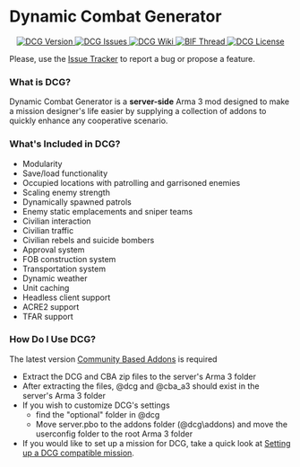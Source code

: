 # Dynamic Combat Generator

<p align="center">
    <a href="https://github.com/nicholasclark-artist/DCG/releases">
        <img src="https://img.shields.io/badge/Version-3.1.0.3-blue.svg?style=flat-square" alt="DCG Version">
    </a>
    <a href="https://github.com/nicholasclark-artist/DCG/issues">
        <img src="https://img.shields.io/github/issues/nicholasclark-artist/DCG.svg?style=flat-square" alt="DCG Issues">
    </a>
    <a href="https://github.com/nicholasclark-artist/DCG/wiki">
        <img src="https://img.shields.io/badge/DCG-Wiki-orange.svg?style=flat-square" alt="DCG Wiki">
    </a>
    <a href="https://forums.bistudio.com/topic/176544-coop-dynamic-combat-generator/">
        <img src="https://img.shields.io/badge/BIF-Thread-red.svg?style=flat-square" alt="BIF Thread">
    </a>
    <a href="https://github.com/nicholasclark-artist/DCG/blob/master/LICENSE">
        <img src="https://img.shields.io/badge/License-GPLv2-lightgrey.svg?style=flat-square" alt="DCG License">
    </a>
</p>

Please, use the [Issue Tracker](https://github.com/nicholasclark-artist/DCG/issues) to report a bug or propose a feature.

### What is DCG?
Dynamic Combat Generator is a **server-side** Arma 3 mod designed to make a mission designer's life easier by supplying a collection of addons to quickly enhance any cooperative scenario.

### What's Included in DCG?
- Modularity
- Save/load functionality
- Occupied locations with patrolling and garrisoned enemies
- Scaling enemy strength
- Dynamically spawned patrols
- Enemy static emplacements and sniper teams
- Civilian interaction
- Civilian traffic
- Civilian rebels and suicide bombers
- Approval system
- FOB construction system
- Transportation system
- Dynamic weather
- Unit caching
- Headless client support
- ACRE2 support
- TFAR support

### How Do I Use DCG?
The latest version [Community Based Addons](https://forums.bistudio.com/topic/168277-cba-community-base-addons-arma-3/) is required

- Extract the DCG and CBA zip files to the server's Arma 3 folder
- After extracting the files, @dcg and @cba_a3 should exist in the server's Arma 3 folder
- If you wish to customize DCG's settings
    - find the "optional" folder in @dcg
    - Move server.pbo to the addons folder (@dcg\addons) and move the userconfig folder to the root Arma 3 folder
- If you would like to set up a mission for DCG, take a quick look at [Setting up a DCG compatible mission](https://github.com/nicholasclark-artist/DCG/wiki/Setting-up-a-DCG-compatible-mission).